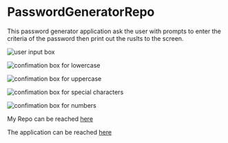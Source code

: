 # PasswordGeneratorRepo

<p>This password generator application ask the user with prompts to enter the criteria of the password then print out the ruslts to the screen.</p>


![user input box](/pics/prompt1.JPG "Input Box")<br />

![confimation box for lowercase](/pics/confirmBox1.JPG "Confimation box for lowercase")<br />

![confimation box for uppercase](/pics/confirmBox2.JPG "Confimation box for uppercase")<br />

![confimation box for special characters](/pics/confirmBox3.JPG "Confimation box for special characters")<br />

![confimation box for numbers](/pics/confirmBox4.JPG "Confimation box for numbers")<br />


<p>My Repo can be reached <a href= "https://kirkh43064.github.io/PasswordGeneratorRepo/" target="_blank">here</a></p>
<p>The application can be reached <a href= "https://kirkh43064.github.io/PasswordGeneratorRepo/Develop/index.html" target="_blank">here</a></p>